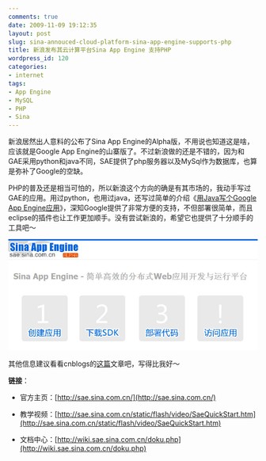 ```yaml
---
comments: true
date: 2009-11-09 19:12:35
layout: post
slug: sina-annouced-cloud-platform-sina-app-engine-supports-php
title: 新浪发布其云计算平台Sina App Engine 支持PHP
wordpress_id: 120
categories:
- internet
tags:
- App Engine
- MySQL
- PHP
- Sina
---
```


新浪居然出人意料的公布了Sina App Engine的Alpha版，不用说也知道这是啥，应该就是Google App Engine的山寨版了。不过新浪做的还是不错的，因为和GAE采用python和java不同，SAE提供了php服务器以及MySql作为数据库，也算是弥补了Google的空缺。




PHP的普及还是相当可怕的，所以新浪这个方向的确是有其市场的，我动手写过GAE的应用。用过python，也用过java，还写过简单的介绍《[用Java写个Google App Engine应用](http://arthraim.cn/post/2009/08/99.html)》，深知Google提供了非常方便的支持，不但部署很简单，而且eclipse的插件也让工作更加顺手。没有尝试新浪的，希望它也提供了十分顺手的工具吧～




[![](/images/uploads/zb/2009-11-09_Sina_App_Engine.jpg)](/images/uploads/zb/2009-11-09_Sina_App_Engine.jpg)




其他信息建议看看cnblogs的[这篇](http://news.cnblogs.com/n/50920/#)文章吧，写得比我好～




**链接**：






  * 官方主页：[http://sae.sina.com.cn/](http://sae.sina.com.cn/)


  * 教学视频：[http://sae.sina.com.cn/static/flash/video/SaeQuickStart.htm](http://sae.sina.com.cn/static/flash/video/SaeQuickStart.htm)


  * 文档中心：[http://wiki.sae.sina.com.cn/doku.php](http://wiki.sae.sina.com.cn/doku.php)


